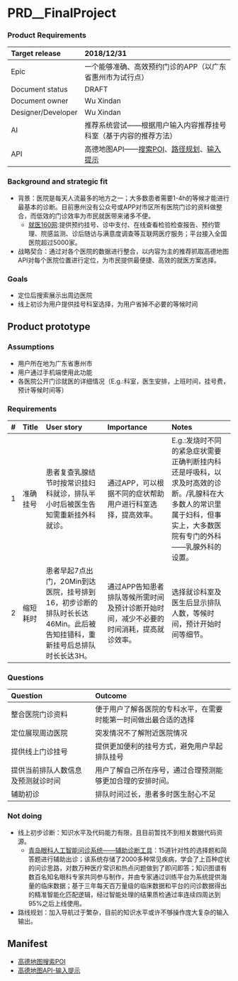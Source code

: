 # PRD__FinalProject

### Product Requirements
Target release|2018/12/31
:---|:---
Epic|一个能够准确、高效预约门诊的APP（以广东省惠州市为试行点）
Document status| DRAFT
Document owner| Wu Xindan
Designer/Developer| Wu Xindan
AI|推荐系统尝试——根据用户输入内容推荐挂号科室（基于内容的推荐方法）
API|高德地图API——[搜索POI](https://lbs.amap.com/api/webservice/guide/api/search/)、[路径规划](https://lbs.amap.com/api/webservice/guide/api/direction)、[输入提示](https://lbs.amap.com/api/webservice/guide/api/inputtips)

### Background and strategic fit
- 背景：医院是每天人流最多的地方之一；大多数患者需要1-4h的等候才能进行最基本的诊断。目前惠州没有公众号或APP对市区所有医院门诊的资料做整合，而低效的门诊效率为市民就医带来诸多不便。
  - [就医160网](https://www.91160.com/):提供预约挂号、诊中支付、在线查看检验检查报告、预约管理、院感监测、诊后随访与满意度调查等互联网医疗服务；平台接入全国医院超过5000家。
- 战略契合：通过对各个医院的数据进行整合，以内容为主的推荐抓取高德地图API对每个医院位置进行定位，为市民提供最便捷、高效的就医方案选择。

### Goals
- 定位后搜索展示出周边医院
- 线上初诊为用户提供挂号科室选择，为用户省掉不必要的等候时间

## Product prototype


### Assumptions
- 用户所在地为广东省惠州市
- 用户通过手机端使用此功能
- 各医院公开门诊就医的详细情况（E.g.:科室，医生安排，上班时间，挂号费，预计等候时间等）

### Requirements
|#|Title|User story|Importance|Notes
:---|:----|:-----|:------|:------
1|准确挂号|患者复查乳腺结节时按常识挂妇科就诊，排队半小时后被医生告知需重新挂外科就诊。|通过APP，可以根据不同的症状帮助用户进行科室选择，提高效率。|E.g.:发烧时不同的紧急症状需要正确判断挂内科还是呼吸科，以求及时高效的诊断。/乳腺科在大多数人的常识里属于妇科，但事实上，大多数医院有专门的外科——乳腺外科的设置。
2|缩短耗时|患者早起7点出门，20Min到达医院，挂号排到16，初步诊断的排队时长长达46Min。此后被告知挂错科，重新挂号后总排队时长长达3H。|通过APP告知患者排队等候所需时间及预计诊断开始时间，减少不必要的时间消耗，提高就诊效率。|选择就诊科室及医生后显示排队人数，等候时间，预计开始时间等细节。

### Questions
|Question|Outcome
:----|:----
整合医院门诊资料|便于用户了解各医院的专科水平，在需要时能第一时间做出最合适的选择
定位展现周边医院|突发情况不了解附近医院情况
提供线上门诊挂号|提供更加便利的挂号方式，避免用户早起排队挂号
提供当前排队人数信息及预测就诊时间|用户了解自己所在序号，通过合理预测能够更加合理的安排时间。
辅助初诊|排队时间过长，患者多时医生耐心不足

### Not doing
- 线上初步诊断：知识水平及代码能力有限，且目前暂找不到相关数据代码资源。
  - [青岛眼科人工智能问诊系统——辅助诊断工具](http://wb.qdqss.cn/html/qdzb/20181029/qdzb346706.html)：15道针对性的选择题和简答题进行辅助出诊；该系统存储了2000多种常见疾病，学会了上百种症状的问诊思路，对数万种医疗常识和热点问题做到了即问即答；知识图谱有数百名知名眼科专家共同参与制作，并由专家通过训练平台为系统提供海量的临床数据；基于三年每天百万量级的临床数据和平台的问诊数据得出的精准智能化匹配逻辑，经过智能处理的结果质检通过率连续四周达到95%之后上线使用。
- 路线规划：加入导航过于繁杂，目前的知识水平或许不够操作庞大复杂的输入输出。

## Manifest
- [高德地图搜索POI](https://lbs.amap.com/api/webservice/guide/api/search/)
- [高德地图API-输入提示](https://lbs.amap.com/api/webservice/guide/api/inputtips)
